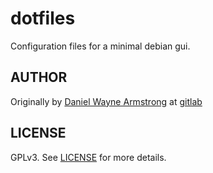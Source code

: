 # dotfiles

Configuration files for a minimal debian gui. 

## AUTHOR

Originally by [Daniel Wayne Armstrong](https://www.dwarmstrong.org) at [gitlab](https://gitlab.com/dwarmstrong/dotfiles)

## LICENSE

GPLv3. See [LICENSE](https://gitlab.com/dwarmstrong/dotfiles/-/blob/master/LICENSE.md) for more details.
